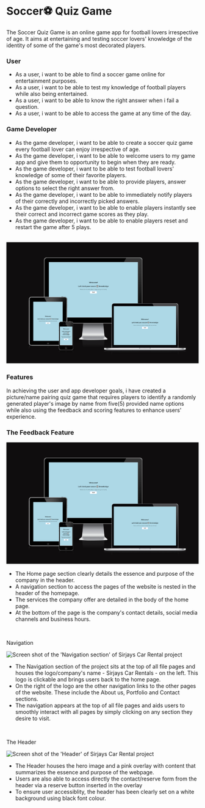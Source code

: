 <h1>Soccer⚽ Quiz Game</h1>

<p>The Soccer Quiz Game is an online game app for football lovers irrespective of age. It aims at entertaining and testing soccer lovers' knowledge of the identity of some of the game's most decorated players.</p>
<h3>User</h3>
<ul>
<li>As a user, i want to be able to find a soccer game online for entertainment purposes.</li>
<li>As a user, i want to be able to test my knowledge of football players while also being entertained.</li>
<li>As a user, i want to be able to know the right answer when i fail a question.</li>
<li>As a user, i want to be able to access the game at any time of the day.</li>
</ul>
<h3>Game Developer</h3>
<ul>
<li>As the game developer, i want to be able to create a soccer quiz game every football lover can enjoy irrespective of age.</li>
<li>As the game developer, i want to be able to welcome users to my game app and give them to opportunity to begin when they are ready.</li>
<li>As the game developer, i want to be able to test football lovers' knowledge of some of their favorite players.</li>
<li>As the game developer, i want to be able to provide players, answer options to select the right answer from.</li>
<li>As the game developer, i want to be able to immediately notify players of their correctly and incorrectly picked answers.</li>
<li>As the game developer, i want to be able to enable players instantly see their correct and incorrect game scores as they play.</li>
<li>As the game developer, i want to be able to enable players reset and restart the game after 5 plays.</li>
</ul>
<br>

<img src="docs/testing.images/Capture.PNG" alt="A screen shot from amiresponsive website confirming the responsiveness of the project on all screens">
<br>

<h3>Features</h3>
<p>In achieving the user and app developer goals, i have created a picture/name pairing quiz game that requires players to identify a randomly generated player's image by name from five(5) provided name options while also using the feedback and scoring features to enhance users' experience.</p>

<h3>The Feedback Feature</h3>
<img src="docs/testing.images/Capture.PNG" alt="Screen shot of the 'Home page' of Sirjays Car Rental project">
<ul>
<li>The Home page section clearly details the essence and purpose of the company in the header.</li>
<li>A navigation section to access the pages of the website is nested in the header of the homepage.</li>
<li>The services the company offer are detailed in the body of the home page.</li>
<li>At the bottom of the page is the company's contact details, social media channels and business hours.</li>
</ul>
<br>

<p>Navigation</p>
<img src="docs/readme.images/jpeg-optimizer_Navigation.PNG" alt="Screen shot of the 'Navigation section' of Sirjays Car Rental project">
<ul>
<li>The Navigation section of the project sits at the top of all file pages and houses the logo/company's name - Sirjays Car Rentals - on the left. This logo is clickable and brings users back to the home page.</li>
<li>On the right of the logo are the other navigation links to the other pages of the website. These include the About us, Portfolio and Contact sections.</li>
<li>The navigation appears at the top of all file pages and aids users to smoothly interact with all pages by simply clicking on any section they desire to visit.</li>
</ul>
<br>

<p>The Header</p>
<img src="docs/readme.images/jpeg-optimizer_Header1.jpg" alt="Screen shot of the 'Header' of Sirjays Car Rental project">
<ul>
<li>The Header houses the hero image and a pink overlay with content that summarizes the essence and purpose of the webpage.</li>
<li>Users are also able to access directly the contact/reserve form from the header via a reserve button inserted in the overlay</li>
<li>To ensure user accessiblity, the header has been clearly set on a white background using black font colour.</li>
</ul>
</li>
<br>
